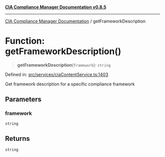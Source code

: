 [**CIA Compliance Manager Documentation v0.8.5**](../README.md)

***

[CIA Compliance Manager Documentation](../globals.md) / getFrameworkDescription

# Function: getFrameworkDescription()

> **getFrameworkDescription**(`framework`): `string`

Defined in: [src/services/ciaContentService.ts:1403](https://github.com/Hack23/cia-compliance-manager/blob/b799ef22d9067d09cc69eaeddf109ac9dcdce934/src/services/ciaContentService.ts#L1403)

Get framework description for a specific compliance framework

## Parameters

### framework

`string`

## Returns

`string`

